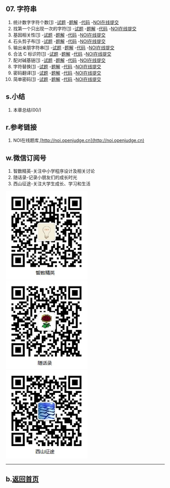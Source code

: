 ## 07. 字符串

1.  统计数字字符个数[[1](http://noi.openjudge.cn)]
    -[试题](01/question.md)
    -[题解](01/)
    -[代码](https://github.com/daweizh/cpp/blob/master/chap07/01/)
    -[NOI在线提交](http://noi.openjudge.cn/ch0107/01/)
2.  找第一个只出现一次的字符[[1](http://noi.openjudge.cn)]
    -[试题](02/question.md)
    -[题解](02/)
    -[代码](https://github.com/daweizh/cpp/blob/master/chap07/02/)
    -[NOI在线提交](http://noi.openjudge.cn/ch0107/02/)
3.  基因相关性[[1](http://noi.openjudge.cn)]
    -[试题](03/question.md)
    -[题解](03/)
    -[代码](https://github.com/daweizh/cpp/blob/master/chap07/03/)
    -[NOI在线提交](http://noi.openjudge.cn/ch0107/03/)
4.  石头剪子布[[1](http://noi.openjudge.cn)]
    -[试题](04/question.md)
    -[题解](04/)
    -[代码](https://github.com/daweizh/cpp/blob/master/chap07/04/)
    -[NOI在线提交](http://noi.openjudge.cn/ch0107/04/)
5.  输出亲朋字符串[[1](http://noi.openjudge.cn)]
    -[试题](05/question.md)
    -[题解](05/)
    -[代码](https://github.com/daweizh/cpp/blob/master/chap07/05/)
    -[NOI在线提交](http://noi.openjudge.cn/ch0107/05/)
6.  合法 C 标识符[[1](http://noi.openjudge.cn)]
    -[试题](06/question.md)
    -[题解](06/)
    -[代码](https://github.com/daweizh/cpp/blob/master/chap07/06/)
    -[NOI在线提交](http://noi.openjudge.cn/ch0107/06/)
7.  配对碱基链[[1](http://noi.openjudge.cn)]
    -[试题](07/question.md)
    -[题解](07/)
    -[代码](https://github.com/daweizh/cpp/blob/master/chap07/07/)
    -[NOI在线提交](http://noi.openjudge.cn/ch0107/07/)
8.  字符替换[[1](http://noi.openjudge.cn)]
    -[试题](08/question.md)
    -[题解](08/)
    -[代码](https://github.com/daweizh/cpp/blob/master/chap07/08/)
    -[NOI在线提交](http://noi.openjudge.cn/ch0107/08/)
9.  密码翻译[[1](http://noi.openjudge.cn)]
    -[试题](09/question.md)
    -[题解](09/)
    -[代码](https://github.com/daweizh/cpp/blob/master/chap07/09/)
    -[NOI在线提交](http://noi.openjudge.cn/ch0107/09/)
10. 简单密码[[1](http://noi.openjudge.cn)]
    -[试题](10/question.md)
    -[题解](10/)
    -[代码](https://github.com/daweizh/cpp/blob/master/chap07/10/)
    -[NOI在线提交](http://noi.openjudge.cn/ch0107/10/)

## s.小结

1. 本章总结(00/)


## r.参考链接

1. NOI在线题库,[http://noi.openjudge.cn](http://noi.openjudge.cn)

## w.微信订阅号

1. 智数精英-关注中小学程序设计及相关讨论
2. 随话录-记录小朋友们的成长时光
2. 西山征途-关注大学生成长、学习和生活

![欢迎关注“智数精英”订阅号](../assets/me/img/idea8.jpg)
![欢迎关注“随话录”订阅号](../assets/me/img/shl8.jpg)
![欢迎关注“西山征途”订阅号](../assets/me/img/xszt8.jpg)

----------

## b.[返回首页](../)

